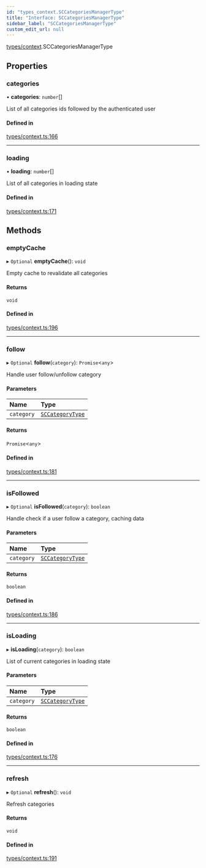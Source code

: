 ```yaml
---
id: "types_context.SCCategoriesManagerType"
title: "Interface: SCCategoriesManagerType"
sidebar_label: "SCCategoriesManagerType"
custom_edit_url: null
---
```


[types/context](../modules/types_context.md).SCCategoriesManagerType

## Properties

### categories

• **categories**: `number`[]

List of all categories ids followed by the authenticated user

#### Defined in

[types/context.ts:166](https://github.com/selfcommunity/community-ui/blob/cab08cf/packages/sc-core/src/types/context.ts#L166)

___

### loading

• **loading**: `number`[]

List of all categories in loading state

#### Defined in

[types/context.ts:171](https://github.com/selfcommunity/community-ui/blob/cab08cf/packages/sc-core/src/types/context.ts#L171)

## Methods

### emptyCache

▸ `Optional` **emptyCache**(): `void`

Empty cache to revalidate all categories

#### Returns

`void`

#### Defined in

[types/context.ts:196](https://github.com/selfcommunity/community-ui/blob/cab08cf/packages/sc-core/src/types/context.ts#L196)

___

### follow

▸ `Optional` **follow**(`category`): `Promise`<`any`\>

Handle user follow/unfollow category

#### Parameters

| Name | Type |
| :------ | :------ |
| `category` | [`SCCategoryType`](types_category.SCCategoryType.md) |

#### Returns

`Promise`<`any`\>

#### Defined in

[types/context.ts:181](https://github.com/selfcommunity/community-ui/blob/cab08cf/packages/sc-core/src/types/context.ts#L181)

___

### isFollowed

▸ `Optional` **isFollowed**(`category`): `boolean`

Handle check if a user follow a category, caching data

#### Parameters

| Name | Type |
| :------ | :------ |
| `category` | [`SCCategoryType`](types_category.SCCategoryType.md) |

#### Returns

`boolean`

#### Defined in

[types/context.ts:186](https://github.com/selfcommunity/community-ui/blob/cab08cf/packages/sc-core/src/types/context.ts#L186)

___

### isLoading

▸ **isLoading**(`category`): `boolean`

List of current categories in loading state

#### Parameters

| Name | Type |
| :------ | :------ |
| `category` | [`SCCategoryType`](types_category.SCCategoryType.md) |

#### Returns

`boolean`

#### Defined in

[types/context.ts:176](https://github.com/selfcommunity/community-ui/blob/cab08cf/packages/sc-core/src/types/context.ts#L176)

___

### refresh

▸ `Optional` **refresh**(): `void`

Refresh categories

#### Returns

`void`

#### Defined in

[types/context.ts:191](https://github.com/selfcommunity/community-ui/blob/cab08cf/packages/sc-core/src/types/context.ts#L191)
